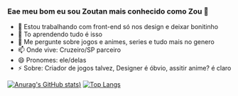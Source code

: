 ### Eae meu bom eu sou Zoutan mais conhecido como Zou 👋

- 🔭 Estou trabalhando com front-end só nos design e deixar bonitinho
- 🌱 To aprendendo tudo é isso
- 💬 Me pergunte sobre jogos e animes, series e tudo mais no genero
- 📫 Onde vive: Cruzeiro/SP parceiro
- 😄 Pronomes: ele/delas
- ⚡ Sobre: Criador de jogos talvez, Designer é óbvio, assitir anime? é claro

[![Anurag's GitHub stats](https://github-readme-stats.vercel.app/api?username=XxZOUTANxX&show_icons=true&theme=dark))](https://github.com/XxZOUTANxX/github-readme-stats)
[![Top Langs](https://github-readme-stats.vercel.app/api/top-langs/?username=XxZOUTANxX)](https://github.com/XxZOUTANxX/github-readme-stats)

